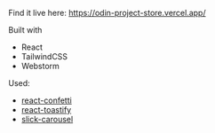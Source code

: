 Find it live here: https://odin-project-store.vercel.app/

Built with
- React
- TailwindCSS
- Webstorm

Used:
   - [react-confetti](https://www.npmjs.com/package/react-confetti)
   - [react-toastify](https://www.npmjs.com/package/react-toastify)
  - [slick-carousel](https://www.npmjs.com/package/slick-carousel)
